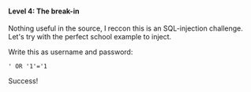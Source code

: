 #### Level 4: The break-in

Nothing useful in the source, I reccon this is an SQL-injection challenge. Let's try with the perfect school example to inject.

Write this as username and password:

```
' OR '1'='1
```

Success!